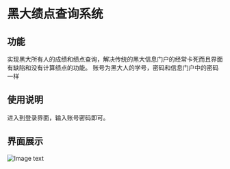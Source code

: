黑大绩点查询系统
======

功能
------
实现黑大所有人的成绩和绩点查询，解决传统的黑大信息门户的经常卡死而且界面有缺陷和没有计算绩点的功能。
账号为黑大人的学号，密码和信息门户中的密码一样

使用说明
------
进入到登录界面，输入账号密码即可。

界面展示
------
![Image text](https://raw.github.com/naginoasukara/repositpry/master/heida-grade-search-system/img-folder/黑大绩点系统登录界面图.jpg)
